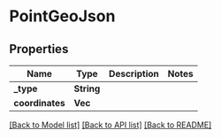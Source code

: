 # PointGeoJson

## Properties

Name | Type | Description | Notes
------------ | ------------- | ------------- | -------------
**_type** | **String** |  | 
**coordinates** | **Vec<f32>** |  | 

[[Back to Model list]](../README.md#documentation-for-models) [[Back to API list]](../README.md#documentation-for-api-endpoints) [[Back to README]](../README.md)



